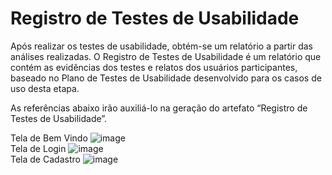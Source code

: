 # Registro de Testes de Usabilidade

Após realizar os testes de usabilidade, obtém-se um relatório a partir das análises realizadas. O Registro de Testes de Usabilidade é um relatório que contém as evidências dos testes e relatos dos usuários participantes, baseado no Plano de Testes de Usabilidade desenvolvido para os casos de uso desta etapa.

As referências abaixo irão auxiliá-lo na geração do artefato “Registro de Testes de Usabilidade”.

Tela de Bem Vindo
![image](https://user-images.githubusercontent.com/98265702/236704727-c556f389-dfd6-44a3-8bbe-beaab122822f.png)
<br>
Tela de Login
![image](https://user-images.githubusercontent.com/98265702/236704680-efa5fac6-429d-4a27-a801-00defa35a89e.png)
<br>
Tela de Cadastro
![image](https://user-images.githubusercontent.com/98265702/236705077-06c1b297-c10e-41f9-924d-5cbc61f8c403.png)

